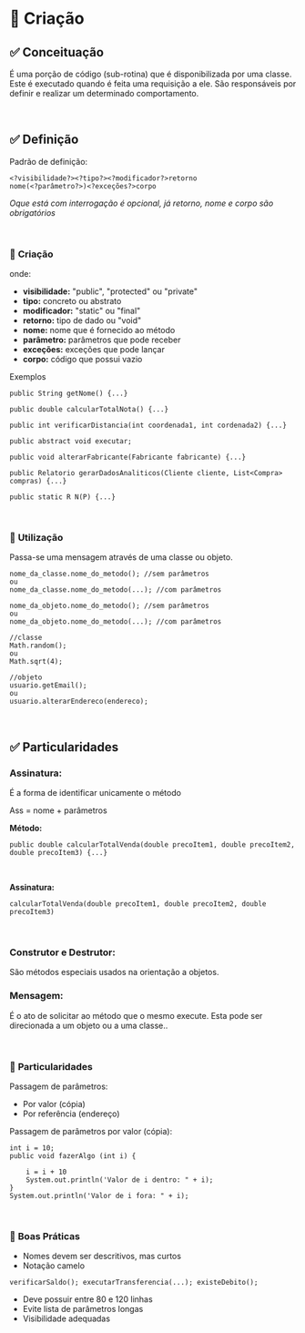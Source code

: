# 📌 **Criação**

## ✅ **Conceituação**
É uma porção de código (sub-rotina) que é disponibilizada por uma classe. Este é executado quando é feita uma requisição a ele. São responsáveis por definir e realizar um determinado comportamento.

<br>

## ✅ **Definição**
Padrão de definição:
```
<?visibilidade?><?tipo?><?modificador?>retorno
nome(<?parâmetro?>)<?exceções?>corpo
```
*Oque está com interrogação é opcional, já retorno, nome e corpo são obrigatórios*

<br>

### 📝 **Criação**
onde:

- **visibilidade:** "public", "protected" ou "private"
- **tipo:** concreto ou abstrato
- **modificador:** "static" ou "final"
- **retorno:** tipo de dado ou "void"
- **nome:** nome que é fornecido ao método
- **parâmetro:** parâmetros que pode receber
- **exceções:** exceções que pode lançar
- **corpo:** código que possui vazio

Exemplos
```
public String getNome() {...}

public double calcularTotalNota() {...}

public int verificarDistancia(int coordenada1, int cordenada2) {...}

public abstract void executar;

public void alterarFabricante(Fabricante fabricante) {...}

public Relatorio gerarDadosAnaliticos(Cliente cliente, List<Compra> compras) {...}

public static R N(P) {...}
```

<br>

### 📝 **Utilização**
Passa-se uma mensagem através de uma classe ou objeto.
```
nome_da_classe.nome_do_metodo(); //sem parâmetros
ou
nome_da_classe.nome_do_metodo(...); //com parâmetros

nome_da_objeto.nome_do_metodo(); //sem parâmetros
ou
nome_da_objeto.nome_do_metodo(...); //com parâmetros

//classe
Math.random();
ou
Math.sqrt(4);

//objeto
usuario.getEmail();
ou
usuario.alterarEndereco(endereco);
```

<br>

## ✅ **Particularidades**
### **Assinatura:** 
É a forma de identificar unicamente o método

Ass = nome + parâmetros

**Método:**
```
public double calcularTotalVenda(double precoItem1, double precoItem2, double precoItem3) {...}
```

<br>

**Assinatura:**
```
calcularTotalVenda(double precoItem1, double precoItem2, double precoItem3)
```

<br>

### **Construtor e Destrutor:** 
São métodos especiais usados na orientação a objetos.

### **Mensagem:** 
É o ato de solicitar ao método que o mesmo execute. Esta pode ser direcionada a um objeto ou a uma classe..

<br>

### 📝 **Particularidades**
Passagem de parâmetros:
- Por valor (cópia)
- Por referência (endereço)

Passagem de parâmetros por valor (cópia):
```
int i = 10;
public void fazerAlgo (int i) {

    i = i + 10
    System.out.println('Valor de i dentro: " + i);
}
System.out.println('Valor de i fora: " + i);
```

<br>

### 📝 **Boas Práticas**
- Nomes devem ser descritivos, mas curtos
- Notação camelo
```
verificarSaldo(); executarTransferencia(...); existeDebito();
```
- Deve possuir entre 80 e 120 linhas
- Evite lista de parâmetros longas
- Visibilidade adequadas